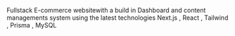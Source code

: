 Fullstack E-commerce websitewith a build in Dashboard and content managements system using the latest technologies Next.js , React , Tailwind , Prisma , MySQL
